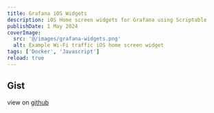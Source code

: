 ```yaml
---
title: Grafana iOS Widgets
description: iOS Home screen widgets for Grafana using Scriptable
publishDate: 1 May 2024
coverImage:
  src: '@/images/grafana-widgets.png'
  alt: Example Wi-Fi traffic iOS home screen widget
tags: ['Docker', 'Javascript']
reload: true
---
```


## Gist

view on [github](https://gist.github.com/michaelpayne02/cd0c0b628560079b46c9dffce9157495)

<div class='not-prose'>
<script is:inline src="https://gist.github.com/michaelpayne02/cd0c0b628560079b46c9dffce9157495.js"></script>
</div>
